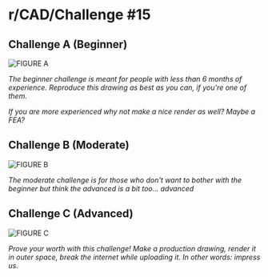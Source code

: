 # r/CAD/Challenge #15

## Challenge A (Beginner)

![FIGURE A](https://dl.dropboxusercontent.com/u/892935/Reddit/CAD/15/BEGINNER.jpg)

*The beginner challenge is meant for people with less than 6 months of experience. Reproduce this drawing as best as you can, if you're one of them.*

*If you are more experienced why not make a nice render as well? Maybe a FEA?*

## Challenge B (Moderate)

![FIGURE B](https://dl.dropboxusercontent.com/u/892935/Reddit/CAD/15/large.PNG)

*The moderate challenge is for those who don't want to bother with the beginner but think the advanced is a bit too... advanced*

## Challenge C (Advanced)

![FIGURE C](https://dl.dropboxusercontent.com/u/892935/Reddit/CAD/15/MODERATE.PNG)

*Prove your worth with this challenge! Make a production drawing, render it in outer space, break the internet while uploading it. In other words: impress us.*